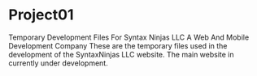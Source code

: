 # Project01
 Temporary Development Files For Syntax Ninjas LLC A Web And Mobile Development Company
 These are the temporary files used in the development of the SyntaxNinjas LLC website.  The main website in currently under development.
